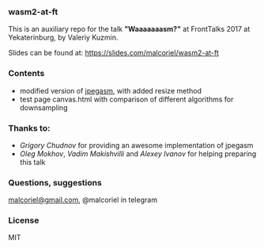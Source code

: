 ### wasm2-at-ft
This is an auxiliary repo for the talk __"Waaaaaaasm?"__ at FrontTalks 2017 at Yekaterinburg, by Valeriy Kuzmin.

Slides can be found at: https://slides.com/malcoriel/wasm2-at-ft


### Contents
* modified version of [jpegasm](https://github.com/gchudnov/jpeg-asm), with added resize method
* test page canvas.html with comparison of different algorithms for downsampling

### Thanks to:
* _Grigory Chudnov_ for providing an awesome implementation of jpegasm
* _Oleg Mokhov_, _Vadim Makishvilli_ and _Alexey Ivanov_ for helping preparing this talk  

### Questions, suggestions

malcoriel@gmail.com, @malcoriel in telegram

### License
MIT


